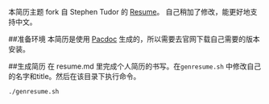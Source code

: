本简历主题 fork 自 Stephen Tudor 的 [Resume](https://github.com/smt/resume)。 自己稍加了修改，能更好地支持中文。

##准备环境
本简历是使用 [Pacdoc](http://johnmacfarlane.net/pandoc/releases.html) 生成的，所以需要去官网下载自己需要的版本安装。

##生成简历
在 resume.md 里完成个人简历的书写。在`genresume.sh` 中修改自己的名字和title。然后在该目录下执行命令。

```
./genresume.sh
```

